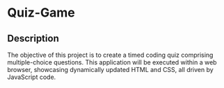 # Quiz-Game

## Description
The objective of this project is to create a timed coding quiz comprising multiple-choice questions. This application will be executed within a web browser, showcasing dynamically updated HTML and CSS, all driven by JavaScript code.